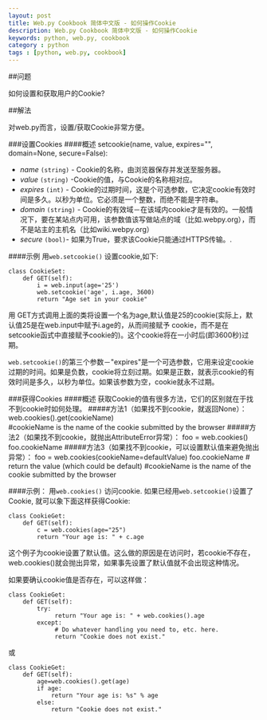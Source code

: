 ```yaml
---
layout: post
title: Web.py Cookbook 简体中文版 - 如何操作Cookie
description: Web.py Cookbook 简体中文版 - 如何操作Cookie
keywords: python, web.py, cookbook
category : python
tags : [python, web.py, cookbook]
---
```


##问题

如何设置和获取用户的Cookie?

##解法

对web.py而言，设置/获取Cookie非常方便。

###设置Cookies
####概述
    setcookie(name, value, expires="", domain=None, secure=False): 
       
* *name* `(string)` - Cookie的名称，由浏览器保存并发送至服务器。
* *value* `(string)` -Cookie的值，与Cookie的名称相对应。
* *expires* `(int)` - Cookie的过期时间，这是个可选参数，它决定cookie有效时间是多久。以秒为单位。它必须是一个整数，而绝不能是字符串。
* *domain* `(string)` - Cookie的有效域－在该域内cookie才是有效的。一般情况下，要在某站点内可用，该参数值该写做站点的域（比如.webpy.org），而不是站主的主机名（比如wiki.webpy.org）
* *secure* `(bool)`- 如果为True，要求该Cookie只能通过HTTPS传输。.

####示例
用`web.setcookie()` 设置cookie,如下:

    class CookieSet:
        def GET(self):
            i = web.input(age='25')
            web.setcookie('age', i.age, 3600)
            return "Age set in your cookie"


用 GET方式调用上面的类将设置一个名为age,默认值是25的cookie(实际上，默认值25是在web.input中赋予i.age的，从而间接赋予 cookie，而不是在setcookie函式中直接赋予cookie的)。这个cookie将在一小时后(即3600秒)过期。

`web.setcookie()`的第三个参数－"expires"是一个可选参数，它用来设定cookie过期的时间。如果是负数，cookie将立刻过期。如果是正数，就表示cookie的有效时间是多久，以秒为单位。如果该参数为空，cookie就永不过期。

###获得Cookies
####概述
获取Cookie的值有很多方法，它们的区别就在于找不到cookie时如何处理。
#####方法1（如果找不到cookie，就返回None）：
    web.cookies().get(cookieName)  
        #cookieName is the name of the cookie submitted by the browser
#####方法2（如果找不到cookie，就抛出AttributeError异常）：
    foo = web.cookies()
    foo.cookieName
#####方法3（如果找不到cookie，可以设置默认值来避免抛出异常）：
    foo = web.cookies(cookieName=defaultValue)
    foo.cookieName   # return the value (which could be default)
        #cookieName is the name of the cookie submitted by the browser

####示例：
用`web.cookies()` 访问cookie.  如果已经用`web.setcookie()`设置了Cookie, 就可以象下面这样获得Cookie:

    class CookieGet:
        def GET(self):
            c = web.cookies(age="25")
            return "Your age is: " + c.age

这个例子为cookie设置了默认值。这么做的原因是在访问时，若cookie不存在，web.cookies()就会抛出异常，如果事先设置了默认值就不会出现这种情况。

如果要确认cookie值是否存在，可以这样做：

    class CookieGet:
        def GET(self):
            try: 
                 return "Your age is: " + web.cookies().age
            except:
                 # Do whatever handling you need to, etc. here.
                 return "Cookie does not exist."

或

    class CookieGet:
        def GET(self):
            age=web.cookies().get(age)
            if age:
                return "Your age is: %s" % age
            else:
                return "Cookie does not exist."